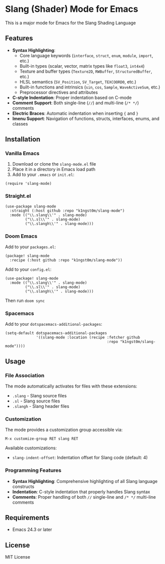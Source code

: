 # Slang (Shader) Mode for Emacs

This is a major mode for Emacs for the Slang Shading Language

## Features

- **Syntax Highlighting**:
  - Core language keywords (`interface`, `struct`, `enum`, `module`, `import`, etc.)
  - Built-in types (scalar, vector, matrix types like `float3`, `int4x4`)
  - Texture and buffer types (`Texture2D`, `RWBuffer`, `StructuredBuffer`, etc.)
  - HLSL semantics (`SV_Position`, `SV_Target`, `TEXCOORD0`, etc.)
  - Built-in functions and intrinsics (`sin`, `cos`, `Sample`, `WaveActiveSum`, etc.)
  - Preprocessor directives and attributes
- **C-style Indentation**: Proper indentation based on C-mode
- **Comment Support**: Both single-line (`//`) and multi-line (`/* */`) comments
- **Electric Braces**: Automatic indentation when inserting `{` and `}`
- **Imenu Support**: Navigation of functions, structs, interfaces, enums, and classes

## Installation

### Vanilla Emacs

1. Download or clone the `slang-mode.el` file
2. Place it in a directory in Emacs load path
3. Add to your `.emacs` or `init.el`:

```elisp
(require 'slang-mode)
```

### Straight.el

```elisp
(use-package slang-mode
  :straight (:host github :repo "k1ngst0m/slang-mode")
  :mode (("\\.slang\\'" . slang-mode)
         ("\\.sl\\'" . slang-mode)
         ("\\.slangh\\'" . slang-mode)))
```

### Doom Emacs

Add to your `packages.el`:
```elisp
(package! slang-mode
  :recipe (:host github :repo "k1ngst0m/slang-mode"))
```

Add to your `config.el`:
```elisp
(use-package! slang-mode
  :mode (("\\.slang\\'" . slang-mode)
         ("\\.sl\\'" . slang-mode)
         ("\\.slangh\\'" . slang-mode)))
```

Then run `doom sync`

### Spacemacs

Add to your `dotspacemacs-additional-packages`:

```elisp
(setq-default dotspacemacs-additional-packages
              '((slang-mode :location (recipe :fetcher github
                                              :repo "k1ngst0m/slang-mode"))))
```

## Usage

### File Association

The mode automatically activates for files with these extensions:
- `.slang` - Slang source files
- `.sl` - Slang source files  
- `.slangh` - Slang header files

### Customization

The mode provides a customization group accessible via:
```elisp
M-x customize-group RET slang RET
```

Available customizations:
- `slang-indent-offset`: Indentation offset for Slang code (default: 4)

### Programming Features

- **Syntax Highlighting**: Comprehensive highlighting of all Slang language constructs
- **Indentation**: C-style indentation that properly handles Slang syntax
- **Comments**: Proper handling of both `//` single-line and `/* */` multi-line comments

## Requirements

- Emacs 24.3 or later

## License

MIT License 
